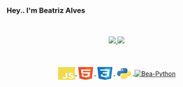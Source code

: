 ### Hey.. I'm Beatriz Alves

<br>
<br>
<div align="center">
  
</div>
<div align="center">
  <a href="https://github.com/bialvs">
  <img height="125em" src="https://github-readme-stats.vercel.app/api?username=bialvs&show_icons=true&theme=tokyonight&include_all_commits=true&count_private=true"/>
  <img height="125em" src="https://github-readme-stats.vercel.app/api/top-langs/?username=bialvs&layout=compact&langs_count=7&theme=tokyonight"/>
</div>
  <br>
  <br>
<div style="display: inline_block" align="center"><br>
  <img align="center" alt="Bea-Js" height="30" width="40" src="https://raw.githubusercontent.com/devicons/devicon/master/icons/javascript/javascript-plain.svg">
  <img align="center" alt="Bea-HTML" height="30" width="40" src="https://raw.githubusercontent.com/devicons/devicon/master/icons/html5/html5-original.svg">
  <img align="center" alt="Bea-CSS" height="30" width="40" src="https://raw.githubusercontent.com/devicons/devicon/master/icons/css3/css3-original.svg">
  <img align="center" alt="Bea-Python" height="30" width="40" src="https://raw.githubusercontent.com/devicons/devicon/master/icons/python/python-original.svg">
  <img align="center" alt="Bea-Python" height="30" width="40" src="https://cdn.jsdelivr.net/gh/devicons/devicon/icons/java/java-original.svg">
</div>
  
  

  
          

